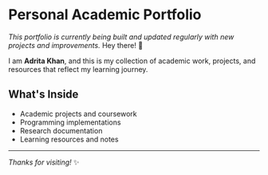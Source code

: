 # Personal Academic Portfolio
*This portfolio is currently being built and updated regularly with new projects and improvements.*
Hey there! 👋

I am **Adrita Khan**, and this is my collection of academic work, projects, and resources that reflect my learning journey.


## What's Inside
- Academic projects and coursework
- Programming implementations
- Research documentation
- Learning resources and notes



---

*Thanks for visiting!* ✨
